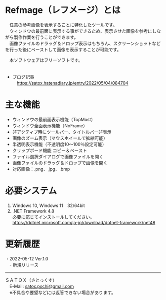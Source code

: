 # Refmage（レフメージ）とは
　任意の参考画像を表示することに特化したツールです。  
　ウィンドウの最前面に表示する事ができるため、表示させた画像を参考にしながら製作作業を行うことができます。  
　画像ファイルのドラッグ＆ドロップ表示はもちろん、スクリーンショットなどを行った後にペーストして画像を表示することが可能です。  

　本ソフトウェアはフリーソフトです。  
　
- ブログ記事  
　https://satox.hatenadiary.jp/entry/2022/05/04/084704

# 主な機能
- ウィンドウの最前面表示機能（TopMost）  
- ウィンドウ全面表示機能（NoFrame）  
- 非アクティブ時にツールバー、タイトルバー非表示  
- 画像のズーム表示（マウスホイールで拡縮可能）  
- 半透明表示機能（不透明度10～100％設定可能）  
- クリップボード機能 コピー＆ペースト  
- ファイル選択ダイアログで画像ファイルを開く  
- 画像ファイルのドラッグ＆ドロップで画像を開く  
- 対応画像：.png、.jpg、.bmp  

# 必要システム
  1. Windows 10, Windows 11　32/64bit  
  2. .NET Framework 4.8  
    必要に応じてインストールしてください。  
    https://dotnet.microsoft.com/ja-jp/download/dotnet-framework/net48

# 更新履歴  
・2022-05-12 Ver.1.0  
　- 新規リリース  

------------
ＳＡＴＯＸ（さとっくす）  
　E-Mail: satox.pochi@gmail.com  
　※不具合や要望などには返答できない場合があります。  
